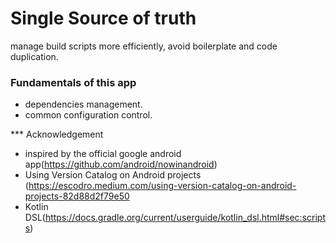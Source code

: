 # Single Source of truth
manage build scripts more efficiently, avoid boilerplate and code duplication.

### Fundamentals of this app
- dependencies management.
- common configuration control.

*** Acknowledgement
- inspired by the official google android app(https://github.com/android/nowinandroid)
- Using Version Catalog on Android projects (https://escodro.medium.com/using-version-catalog-on-android-projects-82d88d2f79e50 
- Kotlin DSL(https://docs.gradle.org/current/userguide/kotlin_dsl.html#sec:scripts)